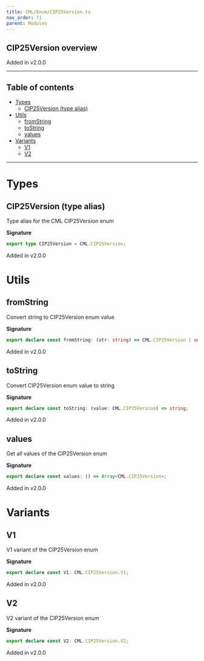 ```yaml
---
title: CML/Enum/CIP25Version.ts
nav_order: 71
parent: Modules
---
```


## CIP25Version overview

Added in v2.0.0

---

<h2 class="text-delta">Table of contents</h2>

- [Types](#types)
  - [CIP25Version (type alias)](#cip25version-type-alias)
- [Utils](#utils)
  - [fromString](#fromstring)
  - [toString](#tostring)
  - [values](#values)
- [Variants](#variants)
  - [V1](#v1)
  - [V2](#v2)

---

# Types

## CIP25Version (type alias)

Type alias for the CML CIP25Version enum

**Signature**

```ts
export type CIP25Version = CML.CIP25Version;
```

Added in v2.0.0

# Utils

## fromString

Convert string to CIP25Version enum value

**Signature**

```ts
export declare const fromString: (str: string) => CML.CIP25Version | undefined;
```

Added in v2.0.0

## toString

Convert CIP25Version enum value to string

**Signature**

```ts
export declare const toString: (value: CML.CIP25Version) => string;
```

Added in v2.0.0

## values

Get all values of the CIP25Version enum

**Signature**

```ts
export declare const values: () => Array<CML.CIP25Version>;
```

Added in v2.0.0

# Variants

## V1

V1 variant of the CIP25Version enum

**Signature**

```ts
export declare const V1: CML.CIP25Version.V1;
```

Added in v2.0.0

## V2

V2 variant of the CIP25Version enum

**Signature**

```ts
export declare const V2: CML.CIP25Version.V2;
```

Added in v2.0.0
